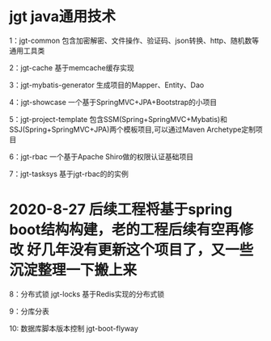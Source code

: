 jgt java通用技术
================

1：jgt-common 包含加密解密、文件操作、验证码、json转换、http、随机数等通用工具类

2：jgt-cache 基于memcache缓存实现

3：jgt-mybatis-generator 生成项目的Mapper、Entity、Dao

4：jgt-showcase 一个基于SpringMVC+JPA+Bootstrap的小项目

5：jgt-project-template 包含SSM(Spring+SpringMVC+Mybatis)和SSJ(Spring+SpringMVC+JPA)两个模板项目,可以通过Maven Archetype定制项目

6：jgt-rbac 一个基于Apache Shiro做的权限认证基础项目

7：jgt-tasksys 基于jgt-rbac的的实例


2020-8-27 后续工程将基于spring boot结构构建，老的工程后续有空再修改
好几年没有更新这个项目了，又一些沉淀整理一下搬上来
==============
8：分布式锁 jgt-locks 基于Redis实现的分布式锁

9：分库分表

10: 数据库脚本版本控制   jgt-boot-flyway
